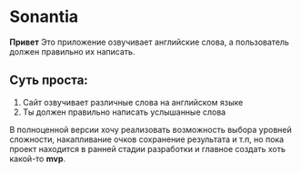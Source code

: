 # Sonantia

**Привет** Это приложение озвучивает английские слова, а пользователь должен правильно их написать.
## Суть проста:
1. Сайт озвучивает различные слова на английском языке
2. Ты должен правильно написать услышанные слова

В полноценной версии хочу реализовать возможность выбора уровней сложности, накапливание очков  сохранение результата и т.п, но пока проект находится в ранней стадии разработки и главное создать хоть какой-то **mvp**. 
